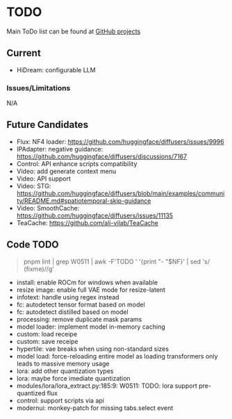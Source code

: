 # TODO

Main ToDo list can be found at [GitHub projects](https://github.com/users/vladmandic/projects)

## Current

- HiDream: configurable LLM

### Issues/Limitations

N/A

## Future Candidates

- Flux: NF4 loader: <https://github.com/huggingface/diffusers/issues/9996>  
- IPAdapter: negative guidance: <https://github.com/huggingface/diffusers/discussions/7167>  
- Control: API enhance scripts compatibility  
- Video: add generate context menu  
- Video: API support  
- Video: STG: <https://github.com/huggingface/diffusers/blob/main/examples/community/README.md#spatiotemporal-skip-guidance>  
- Video: SmoothCache: https://github.com/huggingface/diffusers/issues/11135  
- TeaCache: https://github.com/ali-vilab/TeaCache

## Code TODO

> pnpm lint | grep W0511 | awk -F'TODO ' '{print "- "$NF}' | sed 's/ (fixme)//g'
 
- install: enable ROCm for windows when available
- resize image: enable full VAE mode for resize-latent
- infotext: handle using regex instead
- fc: autodetect tensor format based on model
- fc: autodetect distilled based on model
- processing: remove duplicate mask params
- model loader: implement model in-memory caching
- custom: load receipe
- custom: save receipe
- hypertile: vae breaks when using non-standard sizes
- model load: force-reloading entire model as loading transformers only leads to massive memory usage
- lora: add other quantization types
- lora: maybe force imediate quantization
- modules/lora/lora_extract.py:185:9: W0511: TODO: lora support pre-quantized flux
- control: support scripts via api
- modernui: monkey-patch for missing tabs.select event
